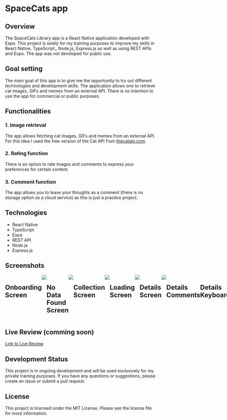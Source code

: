 # SpaceCats app

## Overview

The SpaceCats Library app is a React Native application developed with Expo. This project is solely for my training purposes to improve my skills in React Native, TypeScript,, Node,js, Express.js as well as using REST APIs and Expo. The app was not developed for public use.

## Goal setting

The main goal of this app is to give me the opportunity to try out different technologies and development skills. The application allows one to retrieve cat images, GIFs and memes from an external API. There is no intention to use the app for commercial or public purposes.

## Functionalities

### 1. Image retrieval
The app allows fetching cat images, GIFs and memes from an external API. For this idea I used the free version of the Cat API from [thecatapi.com](https://documenter.getpostman.com/view/4016432/RWToRJCq).

### 2. Rating function
There is an option to rate images and comments to express your preferences for certain content.

### 3. Comment function
The app allows you to leave your thoughts as a comment
(there is no storage option as a cloud service) as this is just a practice project.


## Technologies

- React Native
- TypeScript
- Expo
- REST API
- Node.js
- Express.js

## Screenshots

<div style="display: flex; justify-content: space-between;">
  <h2>Onboarding Screen</h2>
<image src= "https://github.com/John-CFO/SpaceCats/blob/master/onboarding.png?raw=true">

<h2>No Data Found Screen</h2>
<image src="https://github.com/John-CFO/SpaceCats/blob/master/nodata.png?raw=true">

  
<h2>Collection Screen</h2>
  <image src= "https://github.com/John-CFO/SpaceCats/blob/master/collection.png?raw=true">
    


  <h2>Loading Screen</h2>
  <image src="https://github.com/John-CFO/SpaceCats/blob/master/loading.png?raw=true">


  <h2>Details Screen</h2>
  <image src="https://github.com/John-CFO/SpaceCats/blob/master/details.png?raw=true">

  <h2>Details Comments</h2>


  <h2>Details Keyboard</h2>

    
</div>



## Live Review (comming soon)

[Link to Live Review](http/......................)

## Development Status

This project is in ongoing development and will be used exclusively for my private training purposes. If you have any questions or suggestions, please create an issue or submit a pull request.

## License

This project is licensed under the MIT License. Please see the license file for more information.
